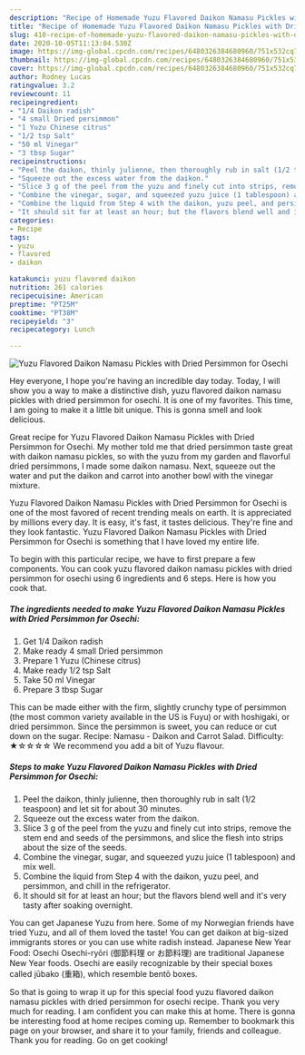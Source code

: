 ```yaml
---
description: "Recipe of Homemade Yuzu Flavored Daikon Namasu Pickles with Dried Persimmon for Osechi"
title: "Recipe of Homemade Yuzu Flavored Daikon Namasu Pickles with Dried Persimmon for Osechi"
slug: 410-recipe-of-homemade-yuzu-flavored-daikon-namasu-pickles-with-dried-persimmon-for-osechi
date: 2020-10-05T11:13:04.530Z
image: https://img-global.cpcdn.com/recipes/6480326384680960/751x532cq70/yuzu-flavored-daikon-namasu-pickles-with-dried-persimmon-for-osechi-recipe-main-photo.jpg
thumbnail: https://img-global.cpcdn.com/recipes/6480326384680960/751x532cq70/yuzu-flavored-daikon-namasu-pickles-with-dried-persimmon-for-osechi-recipe-main-photo.jpg
cover: https://img-global.cpcdn.com/recipes/6480326384680960/751x532cq70/yuzu-flavored-daikon-namasu-pickles-with-dried-persimmon-for-osechi-recipe-main-photo.jpg
author: Rodney Lucas
ratingvalue: 3.2
reviewcount: 11
recipeingredient:
- "1/4 Daikon radish"
- "4 small Dried persimmon"
- "1 Yuzu Chinese citrus"
- "1/2 tsp Salt"
- "50 ml Vinegar"
- "3 tbsp Sugar"
recipeinstructions:
- "Peel the daikon, thinly julienne, then thoroughly rub in salt (1/2 teaspoon) and let sit for about 30 minutes."
- "Squeeze out the excess water from the daikon."
- "Slice 3 g of the peel from the yuzu and finely cut into strips, remove the stem end and seeds of the persimmons, and slice the flesh into strips about the size of the seeds."
- "Combine the vinegar, sugar, and squeezed yuzu juice (1 tablespoon) and mix well."
- "Combine the liquid from Step 4 with the daikon, yuzu peel, and persimmon, and chill in the refrigerator."
- "It should sit for at least an hour; but the flavors blend well and it&#39;s very tasty after soaking overnight."
categories:
- Recipe
tags:
- yuzu
- flavored
- daikon

katakunci: yuzu flavored daikon 
nutrition: 261 calories
recipecuisine: American
preptime: "PT25M"
cooktime: "PT38M"
recipeyield: "3"
recipecategory: Lunch

---
```



![Yuzu Flavored Daikon Namasu Pickles with Dried Persimmon for Osechi](https://img-global.cpcdn.com/recipes/6480326384680960/751x532cq70/yuzu-flavored-daikon-namasu-pickles-with-dried-persimmon-for-osechi-recipe-main-photo.jpg)

Hey everyone, I hope you're having an incredible day today. Today, I will show you a way to make a distinctive dish, yuzu flavored daikon namasu pickles with dried persimmon for osechi. It is one of my favorites. This time, I am going to make it a little bit unique. This is gonna smell and look delicious.

Great recipe for Yuzu Flavored Daikon Namasu Pickles with Dried Persimmon for Osechi. My mother told me that dried persimmon taste great with daikon namasu pickles, so with the yuzu from my garden and flavorful dried persimmons, I made some daikon namasu. Next, squeeze out the water and put the daikon and carrot into another bowl with the vinegar mixture.

Yuzu Flavored Daikon Namasu Pickles with Dried Persimmon for Osechi is one of the most favored of recent trending meals on earth. It is appreciated by millions every day. It is easy, it's fast, it tastes delicious. They're fine and they look fantastic. Yuzu Flavored Daikon Namasu Pickles with Dried Persimmon for Osechi is something that I have loved my entire life.


To begin with this particular recipe, we have to first prepare a few components. You can cook yuzu flavored daikon namasu pickles with dried persimmon for osechi using 6 ingredients and 6 steps. Here is how you cook that.

<!--inarticleads1-->

##### The ingredients needed to make Yuzu Flavored Daikon Namasu Pickles with Dried Persimmon for Osechi:

1. Get 1/4 Daikon radish
1. Make ready 4 small Dried persimmon
1. Prepare 1 Yuzu (Chinese citrus)
1. Make ready 1/2 tsp Salt
1. Take 50 ml Vinegar
1. Prepare 3 tbsp Sugar


This can be made either with the firm, slightly crunchy type of persimmon (the most common variety available in the US is Fuyu) or with hoshigaki, or dried persimmon. Since the persimmon is sweet, you can reduce or cut down on the sugar. Recipe: Namasu - Daikon and Carrot Salad. Difficulty: ★☆☆☆☆ We recommend you add a bit of Yuzu flavour. 

<!--inarticleads2-->

##### Steps to make Yuzu Flavored Daikon Namasu Pickles with Dried Persimmon for Osechi:

1. Peel the daikon, thinly julienne, then thoroughly rub in salt (1/2 teaspoon) and let sit for about 30 minutes.
1. Squeeze out the excess water from the daikon.
1. Slice 3 g of the peel from the yuzu and finely cut into strips, remove the stem end and seeds of the persimmons, and slice the flesh into strips about the size of the seeds.
1. Combine the vinegar, sugar, and squeezed yuzu juice (1 tablespoon) and mix well.
1. Combine the liquid from Step 4 with the daikon, yuzu peel, and persimmon, and chill in the refrigerator.
1. It should sit for at least an hour; but the flavors blend well and it&#39;s very tasty after soaking overnight.


You can get Japanese Yuzu from here. Some of my Norwegian friends have tried Yuzu, and all of them loved the taste! You can get daikon at big-sized immigrants stores or you can use white radish instead. Japanese New Year Food: Osechi Osechi-ryōri (御節料理 or お節料理) are traditional Japanese New Year foods. Osechi are easily recognizable by their special boxes called jūbako (重箱), which resemble bentō boxes. 

So that is going to wrap it up for this special food yuzu flavored daikon namasu pickles with dried persimmon for osechi recipe. Thank you very much for reading. I am confident you can make this at home. There is gonna be interesting food at home recipes coming up. Remember to bookmark this page on your browser, and share it to your family, friends and colleague. Thank you for reading. Go on get cooking!
